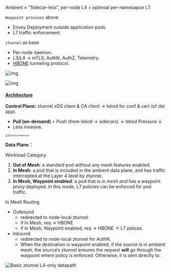Ambient ≈ “Sidecar-less”, per-node L4 + optinoal per-namesapce L7.

`Waypoint proxioes` above

- Envoy Deployment outside application pods.
- L7 traffic enforcement.

`ztunnel` as base

- Per-node daemon.
- L3/L4 → mTLS, AuthN, AuthZ, Telemetry.
- [HBONE](https://istio.io/latest/docs/ambient/architecture/hbone/) tunneling protocol.



![img](https://pic4.zhimg.com/80/v2-ecb1273afa276cd60f4b8702b6cdc0c7_1440w.webp)



![img](https://pic4.zhimg.com/80/v2-557038dde4fc69b60f7f91fdb99a4e7b_1440w.webp)

#### [Architecture](https://istio.io/latest/docs/ambient/architecture/)

**Control Plane:** ztunnel xDS client & CA client → Istiod for conf & cert (of dst app).

- **Pull (on-demand)** > Push (from Istiod → sidecars) → Istiod Pressure ↓
- Less invasive.



<img src="https://istio.io/latest/docs/ambient/architecture/control-plane/ztunnel-architecture.png" alt="Ztunnel architecture" style="zoom: 50%;" />



**Data Plane：**

Workload Category

1. **Out of Mesh**: a standard pod without any mesh features enabled.
2. **In Mesh**: a pod that is included in the ambient data plane, and has traffic intercepted at the Layer 4 level by ztunnel.
3. **In Mesh, Waypoint enabled**: a pod that is *in mesh* *and* has a waypoint proxy deployed. In this mode, L7 policies can be enforced for pod traffic.



In Mesh Routing

- Outbound
  - redirected to node-local ztunnel
  - if In Mesh, req → HBONE
  - if In Mesh, Waypoint enabled, req → HBONE → L7 polices.
- Inbound
  - redirected to node-local ztunnel for AuthN.
  - When the destination is waypoint enabled, if the source is in ambient mesh, the source’s ztunnel ensures the request **will** go through the waypoint where policy is enforced. Otherwise, it is sent directly to.



![Basic ztunnel L4-only datapath](https://istio.io/latest/docs/ambient/architecture/data-plane/ztunnel-datapath-1.png)

